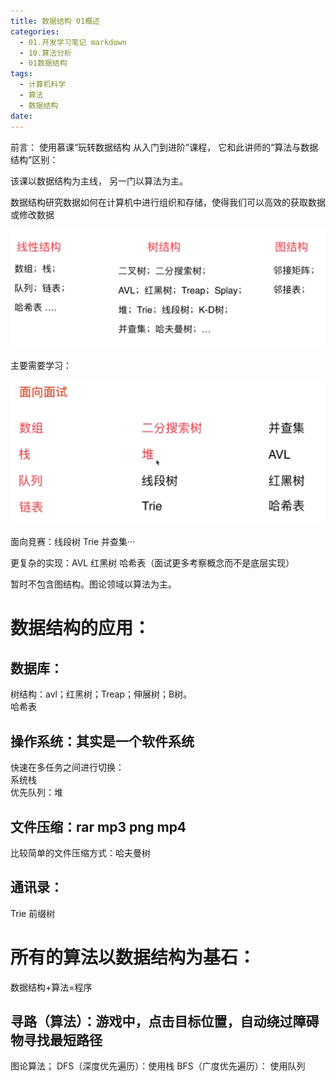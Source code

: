 ```yaml
---
title: 数据结构 01概述
categories:
  - 01.开发学习笔记 markdown
  - 10.算法分析
  - 01数据结构
tags:
  - 计算机科学
  - 算法
  - 数据结构
date:
---
```


前言： 
使用慕课“玩转数据结构 从入门到进阶”课程，
它和此讲师的“算法与数据结构”区别：

该课以数据结构为主线， 另一门以算法为主。

数据结构研究数据如何在计算机中进行组织和存储，使得我们可以高效的获取数据或修改数据

![三大结构](https://raw.githubusercontent.com/ayrikiya/pic-store/main/note/%E4%B8%89%E5%A4%A7%E7%BB%93%E6%9E%84.png)

主要需要学习：

![12基础](https://raw.githubusercontent.com/ayrikiya/pic-store/main/note/12%E5%9F%BA%E7%A1%80.png)

面向竞赛：线段树 Trie 并查集···

更复杂的实现：AVL 红黑树 哈希表（面试更多考察概念而不是底层实现）

暂时不包含图结构。图论领域以算法为主。


# 数据结构的应用：

## 数据库：
树结构：avl；红黑树；Treap；伸展树；B树。     
哈希表

## 操作系统：其实是一个软件系统   
快速在多任务之间进行切换：         
系统栈        
优先队列：堆

## 文件压缩：rar mp3 png mp4
比较简单的文件压缩方式：哈夫曼树

## 通讯录：
Trie 前缀树


# 所有的算法以数据结构为基石：
数据结构+算法=程序

## 寻路（算法）：游戏中，点击目标位置，自动绕过障碍物寻找最短路径
图论算法；
DFS（深度优先遍历）：使用栈
BFS（广度优先遍历）： 使用队列